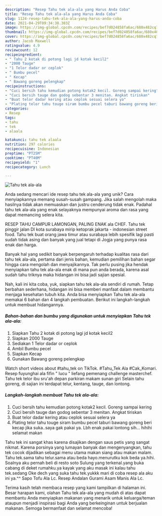 ```yaml
---
description: "Resep Tahu tek ala-ala yang Harus Anda Coba"
title: "Resep Tahu tek ala-ala yang Harus Anda Coba"
slug: 1124-resep-tahu-tek-ala-ala-yang-harus-anda-coba
date: 2021-04-29T09:34:38.303Z
image: https://img-global.cpcdn.com/recipes/bef7d024858fa6ac/680x482cq70/tahu-tek-ala-ala-foto-resep-utama.jpg
thumbnail: https://img-global.cpcdn.com/recipes/bef7d024858fa6ac/680x482cq70/tahu-tek-ala-ala-foto-resep-utama.jpg
cover: https://img-global.cpcdn.com/recipes/bef7d024858fa6ac/680x482cq70/tahu-tek-ala-ala-foto-resep-utama.jpg
author: Jacob Maxwell
ratingvalue: 4.9
reviewcount: 12
recipeingredient:
- " Tahu 2 kotak di potong lagi jd kotak kecil2"
- "2000 Tauge"
- "1 Telor dadar or ceplok"
- " Bumbu pecel"
- " Kecap"
- " Bawang goreng pelengkap"
recipeinstructions:
- "Cuci bersih tahu kemudian potong kotak2 kecil. Goreng sampai kering"
- "Cuci bersih tauge dan godog sebentar 3 menitan. Angkat tiriskan"
- "Buat telor dadar kering atau ceplok sesuai selera ya"
- "Plating telor tahu touge siram bumbu pecel taburi bawang goreng beri kecap jika suka..saya gak pakai ya. Lbh enak pakai lontong sih... hihihi selamat makan"
categories:
- Resep
tags:
- tahu
- tek
- alaala

katakunci: tahu tek alaala 
nutrition: 297 calories
recipecuisine: Indonesian
preptime: "PT25M"
cooktime: "PT40M"
recipeyield: "1"
recipecategory: Lunch

---
```



![Tahu tek ala-ala](https://img-global.cpcdn.com/recipes/bef7d024858fa6ac/680x482cq70/tahu-tek-ala-ala-foto-resep-utama.jpg)

Anda sedang mencari ide resep tahu tek ala-ala yang unik? Cara menyiapkannya memang susah-susah gampang. Jika salah mengolah maka hasilnya tidak akan memuaskan dan justru cenderung tidak enak. Padahal tahu tek ala-ala yang enak selayaknya mempunyai aroma dan rasa yang dapat memancing selera kita.

RESEP TAHU CAMPUR LAMONGAN, PALING ENAK ala CHEF. Tahu tek pinggir jalan DI kota surabaya mirip ketoprak jakarta - indonesian street food. Tahu tek buat orang jawa timur atau surabaya lebih spesifik lagi pasti sudah tidak asing dan banyak yang jual tetapi di Jogja yang punya rasa enak dan harga.

Banyak hal yang sedikit banyak berpengaruh terhadap kualitas rasa dari tahu tek ala-ala, pertama dari jenis bahan, kemudian pemilihan bahan segar hingga cara mengolah dan menyajikannya. Tak perlu pusing jika hendak menyiapkan tahu tek ala-ala enak di mana pun anda berada, karena asal sudah tahu triknya maka hidangan ini bisa jadi sajian spesial.


Nah, kali ini kita coba, yuk, siapkan tahu tek ala-ala sendiri di rumah. Tetap berbahan sederhana, hidangan ini bisa memberi manfaat dalam membantu menjaga kesehatan tubuh kita. Anda bisa menyiapkan Tahu tek ala-ala memakai 6 bahan dan 4 langkah pembuatan. Berikut ini langkah-langkah untuk membuat hidangannya.

<!--inarticleads1-->

##### Bahan-bahan dan bumbu yang digunakan untuk menyiapkan Tahu tek ala-ala:

1. Siapkan  Tahu 2 kotak di potong lagi jd kotak kecil2
1. Siapkan 2000 Tauge
1. Sediakan 1 Telor dadar or ceplok
1. Ambil  Bumbu pecel
1. Siapkan  Kecap
1. Gunakan  Bawang goreng pelengkap


Watch short videos about #tahu_tek on TikTok. #Tahu_Tek Ala #Cak_Komari. Resep fuyunghai ala fifin &#34; lucu &#34; liefang pemenang challenge masterchef. Tahu tek telor ibu sru&#39;ah depan parkiran makam sunan giri Selain tahu goreng, di sajian ini terdapat telur, kentang, tauge, dan lontong. 

<!--inarticleads2-->

##### Langkah-langkah membuat Tahu tek ala-ala:

1. Cuci bersih tahu kemudian potong kotak2 kecil. Goreng sampai kering
1. Cuci bersih tauge dan godog sebentar 3 menitan. Angkat tiriskan
1. Buat telor dadar kering atau ceplok sesuai selera ya
1. Plating telor tahu touge siram bumbu pecel taburi bawang goreng beri kecap jika suka..saya gak pakai ya. Lbh enak pakai lontong sih... hihihi selamat makan


Tahu tek ini sangat khas karena disajikan dengan saus petis yang sangat nikmat. Karena porsinya yang lumayan banyak dan mengenyangkan, tahu tek cocok dijadikan sebagai menu utama makan siang atau makan malam. Tahu tek.sama tahu telur.sama atau beda hayo.menurutku kok beda ya.hihi. Soalnya aku pernah beli di resto soto Sulung yang terkenal.yang buka cabang di deket rumahku.ya kayak yang aku masak ini kalau tahu tek.sedang Oke dech yang suka tahu tek.yukkk mari di coba resep ala aku ini ya.^^ Sapo Tofu Ala Lc. Resep Andalan Gurami Asam Manis Ala Lc. 

Terima kasih telah membaca resep yang kami tampilkan di halaman ini. Besar harapan kami, olahan Tahu tek ala-ala yang mudah di atas dapat membantu Anda menyiapkan makanan yang menarik untuk keluarga/teman ataupun menjadi inspirasi bagi Anda yang berkeinginan untuk berjualan makanan. Semoga bermanfaat dan selamat mencoba!
